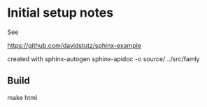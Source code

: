 # Initial setup notes

See

https://github.com/davidstutz/sphinx-example

created with 
sphinx-autogen
sphinx-apidoc -o source/ ../src/famly

## Build

make html
